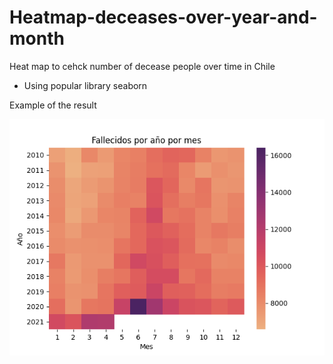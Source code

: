 # Heatmap-deceases-over-year-and-month
Heat map to cehck number of decease people over time in Chile

- Using popular library seaborn

Example of the result

![alt text](https://github.com/suazojaime/Heatmap-deceases-over-year-and-month/raw/main/plot.png)
